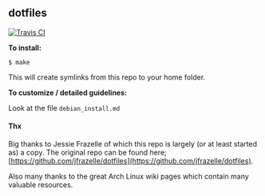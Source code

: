 ## dotfiles

[![Travis CI](https://travis-ci.org/mdonkers/dotfiles.svg?branch=main)](https://travis-ci.org/mdonkers/dotfiles)

**To install:**

```console
$ make
```

This will create symlinks from this repo to your home folder.

**To customize / detailed guidelines:**

Look at the file `debian_install.md`

#### Thx

Big thanks to Jessie Frazelle of which this repo is largely (or at least started as) a copy.
The original repo can be found here; [https://github.com/jfrazelle/dotfiles](https://github.com/jfrazelle/dotfiles).

Also many thanks to the great Arch Linux wiki pages which contain many valuable resources.

